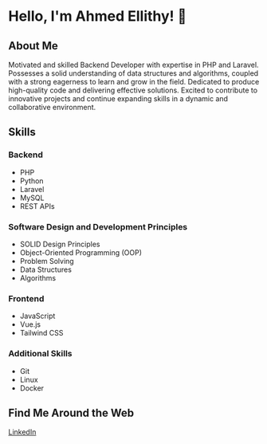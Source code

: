 # Hello, I'm Ahmed Ellithy! 👋

## About Me

Motivated and skilled Backend Developer with expertise in PHP and
Laravel. Possesses a solid understanding of data structures and
algorithms, coupled with a strong eagerness to learn and grow in the field.
Dedicated to produce high-quality code and delivering effective solutions.
Excited to contribute to innovative projects and continue expanding skills
in a dynamic and collaborative environment.

## Skills

### Backend
- PHP
- Python
- Laravel
- MySQL
- REST APIs

### Software Design and Development Principles
- SOLID Design Principles
- Object-Oriented Programming (OOP)
- Problem Solving
- Data Structures
- Algorithms

### Frontend
- JavaScript
- Vue.js
- Tailwind CSS

### Additional Skills
- Git
- Linux
- Docker




## Find Me Around the Web

[LinkedIn](https://www.linkedin.com/in/ahmed-ellithy99)


<!--
**ahmedellithy99/ahmedellithy99** is a ✨ _special_ ✨ repository because its `README.md` (this file) appears on your GitHub profile.

Here are some ideas to get you started:

- 🔭 I’m currently working on ...
- 🌱 I’m currently learning ...
- 👯 I’m looking to collaborate on ...
- 🤔 I’m looking for help with ...
- 💬 Ask me about ...
- 📫 How to reach me: ...
- 😄 Pronouns: ...
- ⚡ Fun fact: ...
-->

